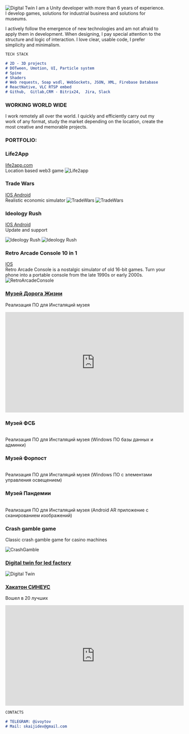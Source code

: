 ![Digital Twin](https://raw.githubusercontent.com/Skaiji/Skaiji.github.io/main/mwu_logo_rgb.png)
I am a Unity developer with more than 6 years of experience. I develop games, solutions for industrial business and solutions for museums.

I actively follow the emergence of new technologies and am not afraid to apply them in development. When designing, I pay special attention to the structure and logic of interaction. I love clear, usable code, I prefer simplicity and minimalism.

```markdown
TECH STACK

# 2D - 3D projects
# DOTween, Umotion, UI, Particle system
# Spine
# Shaders
# Web requests, Soap wsdl, WebSockets, JSON, XML, Firebase Database
# ReactNative, VLC RTSP embed
# Github,  Gitlab,CRM - Bitrix24,  Jira, Slack

```
### WORKING WORLD WIDE

I work remotely all over the world.
I quickly and efficiently carry out my work of any format, study the market depending on the location, create the most creative and memorable projects.

### PORTFOLIO:

### Life2App
<a href="https://life2app.com"> life2app.com </a> 
<br>
Location based web3 game
![Life2app](https://raw.githubusercontent.com/Skaiji/Skaiji.github.io/main/life2app.PNG)

### Trade Wars
<a href="https://apps.apple.com/ru/app/trade-wars-economy-simulator/id1620926691"> IOS </a> 
<a href="https://play.google.com/store/apps/details?id=com.plusgames.tradewars&hl=ru&gl=US"> Android </a> 
<br>
Realistic economic simulator
![TradeWars](https://raw.githubusercontent.com/Skaiji/Skaiji.github.io/main/tw.png)
![TradeWars](https://raw.githubusercontent.com/Skaiji/Skaiji.github.io/main/unnamed%20(1).jpg)

### Ideology Rush
<a href="https://apps.apple.com/us/app/ideology-rush/id1552072757"> IOS </a> 
<a href="https://play.google.com/store/apps/details?id=com.plusgames.ideologyr&hl=ru&gl=US"> Android </a> 
<br>
Update and support

![Ideology Rush](https://raw.githubusercontent.com/Skaiji/Skaiji.github.io/main/ideology-rush-simuljator-politicheskoj-ideologii_1.png)
![Ideology Rush](https://raw.githubusercontent.com/Skaiji/Skaiji.github.io/main/ideology-rush-simuljator-politicheskoj-ideologii_2.png)

### Retro Arcade Console 10 in 1 
<a href="https://apps.apple.com/ru/app/retro-arcade-console-10-in-1/id1631812417"> IOS </a> 
<br>
Retro Arcade Console is a nostalgic simulator of old 16-bit games.
Turn your phone into a portable console from the late 1990s or early 2000s.
![RetroArcadeConsole](https://raw.githubusercontent.com/Skaiji/Skaiji.github.io/main/retroarcade.PNG)

### <a href="https://www.youtube.com/embed/6OEIRiSINSI">Музей Дорога Жизни</a> 
Реализация ПО для Инсталяций музея
 <iframe width="560" height="315" src="https://www.youtube.com/embed/6OEIRiSINSI" frameborder="0" allow="autoplay; encrypted-media" allowfullscreen></iframe>


### Музей ФСБ
<br>
Реализация ПО для Инсталяций музея
(Windows ПО базы данных и админки)

### Музей Форпост
<br>
Реализация ПО для Инсталяций музея
(Windows ПО с элементами управления освещением)

### Музей Пандемии
<br>
Реализация ПО для Инсталяций музея
(Android AR приложение с сканированием изображений)

### Crash gamble game
Classic crash gamble game for casino machines

![CrashGamble](https://raw.githubusercontent.com/Skaiji/Skaiji.github.io/main/Snimok_ekrana_2021-11-27_v_22.07.51_1x_1x.png)

### <a href="https://www.youtube.com/watch?v=CjOb_ibVSCg">Digital twin for led factory</a> 
![Digital Twin](https://raw.githubusercontent.com/Skaiji/Skaiji.github.io/main/IMG_0133_1x_1x.jpeg)


### <a href="https://youtu.be/9spKGuxMNHU?si=h504bxApaNUPWpVf">Хакатон СИНЕУС</a> 
Вошел в 20 лучших
 <iframe width="560" height="315" src="https://www.youtube.com/embed/9spKGuxMNHU?si=YG2OlD-8yRpOdnOs" frameborder="0" allow="autoplay; encrypted-media" allowfullscreen></iframe>


```markdown
CONTACTS

# TELEGRAM: @ivoytov
# Mail: skaijidev@gmail.com
```
